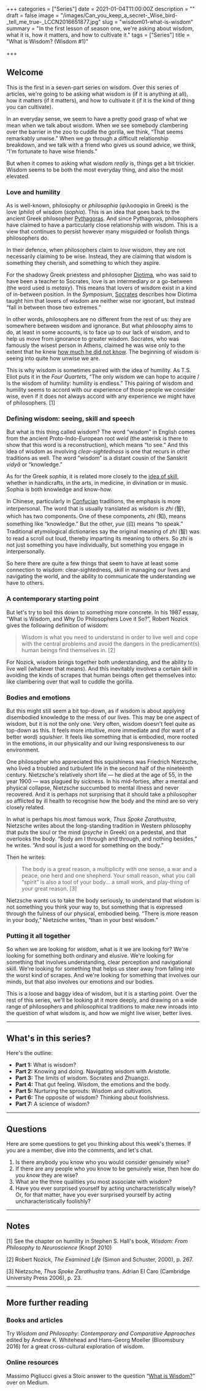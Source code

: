 +++
categories = ["Series"]
date = 2021-01-04T11:00:00Z
description = ""
draft = false
image = "/images/Can_you_keep_a_secret-_Wise_bird-_tell_me_true-_LCCN2016651877.jpg"
slug = "wisdom01-what-is-wisdom"
summary = "In the first lesson of season one, we're asking about wisdom, what it is, how it matters, and how to cultivate it."
tags = ["Series"]
title = "What is Wisdom? (Wisdom #1)"

+++


## Welcome

This is the first in a seven-part series on wisdom. Over this series of articles, we're going to be asking what wisdom is (if it is anything at all), how it matters (if it matters), and how to cultivate it (if it is the kind of thing you can cultivate).

In an everyday sense, we seem to have a pretty good grasp of what we mean when we talk about wisdom. When we see somebody clambering over the barrier in the zoo to cuddle the gorilla, we think, “That seems remarkably unwise.” When we go through a difficult relationship breakdown, and we talk with a friend who gives us sound advice,  we think, “I'm fortunate to have wise friends.”

But when it comes to asking what wisdom _really_ is, things get a bit trickier. Wisdom seems to be both the most everyday thing, and also the most elevated.

### Love and humility

As is well-known, philosophy or _philosophia_ (φιλοσοφία in Greek) is the love (_philo_) of wisdom (_sophia_). This is an idea that goes back to the ancient Greek philosopher [Pythagoras](/pythagoras). And since Pythagoras, philosophers have claimed to have a particularly close relationship with wisdom. This is a view that continues to persist however many misguided or foolish things philosophers do.

In their defence, when philosophers claim to _love_ wisdom, they are not necessarily claiming to be wise. Instead, they are claiming that wisdom is something they cherish, and something to which they aspire.

For the shadowy Greek priestess and philosopher [Diotima](/diotima), who was said to have been a teacher to Socrates, love is an intermediary or a go-between (the word used is _metaxy_). This means that lovers of wisdom exist in a kind of in-between position. In the _Symposium_, [Socrates](/socrates) describes how Diotima taught him that lovers of wisdom are neither wise nor ignorant, but instead “fall in between those two extremes.”

In other words, philosophers are no different from the rest of us: they are somewhere between wisdom and ignorance. But what philosophy aims to do, at least in some accounts, is to face up to our lack of wisdom, and to help us move from ignorance to greater wisdom. Socrates, who was famously the wisest person in Athens, claimed he was wise only to the extent that he knew [how much he did not know](/socrates). The beginning of wisdom is seeing into quite how unwise we are.

This is why wisdom is sometimes paired with the idea of humility. As T.S. Eliot puts it in the _Four Quartets_, “The only wisdom we can hope to acquire / Is the wisdom of humility: humility is endless.” This pairing of wisdom and humility seems to accord with our experience of those people we consider wise, even if it does not always accord with any experience we might have of philosophers. [1]

### Defining wisdom: seeing, skill and speech

But what is this thing called wisdom? The word “wisdom” in English comes from the ancient Proto-Indo-European root *weid* (the asterisk is there to show that this word is a reconstruction), which means “to see.” And this idea of wisdom as involving _clear-sightedness_ is one that recurs in other traditions as well. The word “wisdom” is a distant cousin of the Sanskrit _vidyā_ or “knowledge.”

As for the Greek _sophia_, it is related more closely to the [idea of skill](http://www.perseus.tufts.edu/hopper/text?doc=Perseus:text:1999.04.0057:entry=sofi/a), whether in handicrafts, in the arts, in medicine, in divination or in music. Sophia is both knowledge and know-how.

In Chinese, particularly in [Confucian](/confucius) traditions, the emphasis is more interpersonal. The word that is usually translated as wisdom is _zhi_ (智), which has two components. One of these components, _zhi_ (知), means something like “knowledge.” But the other, _yue_ (曰) means “to speak.” Traditional etymological dictionaries say the original meaning of _zhi_ (智) was to read a scroll out loud, thereby imparting its meaning to others. So _zhi_ is not just something you have individually, but something you engage in interpersonally.

So here there are quite a few things that seem to have at least some connection to wisdom: clear-sightedness, skill in managing our lives and navigating the world, and the ability to communicate the understanding we have to others.

### A contemporary starting point

But let's try to boil this down to something more concrete. In his 1987 essay, “What is Wisdom, and Why Do Philosophers Love it So?”, Robert Nozick gives the following definition of wisdom:

> Wisdom is what you need to under­stand in order to live well and cope with the central problems and avoid the dangers in the predicament(s) human beings find themselves in. [2]

For Nozick, wisdom brings together both understanding, and the ability to live well (whatever that means). And this inevitably involves a certain skill in avoiding the kinds of scrapes that human beings often get themselves into: like clambering over that wall to cuddle the gorilla.

### Bodies and emotions

But this might still seem a bit top-down, as if wisdom is about applying disembodied knowledge to the mess of our lives. This may be one aspect of wisdom, but it is not the only one. Very often, wisdom doesn't feel quite as top-down as this. It feels more intuitive, more immediate and (for want of a better word) _squishier_. It feels like something that is embodied, more rooted in the emotions, in our physicality and our living responsiveness to our environment.

One philosopher who appreciated this squishiness was Friedrich Nietzsche, who lived a troubled and turbulent life in the second half of the nineteenth century. Nietzsche's relatively short life — he died at the age of 55, in the year 1900 — was plagued by sickness. In his mid-forties, after a mental and physical collapse, Nietzsche succumbed to mental illness and never recovered. And it is perhaps not surprising that it should take a philosopher so afflicted by ill health to recognise how the body and the mind are so very closely related.

In what is perhaps his most famous work, _Thus Spoke Zarathustra_, Nietzsche writes about the long-standing tradition in Western philosophy that puts the soul or the mind (_psyche_ in Greek) on a pedestal, and that overlooks the body. “Body am I through and through, and nothing besides,” he writes. “And soul is just a word for something on the body.”

Then he writes:

> The body is a great reason, a multiplicity with one sense, a war and a peace, one herd and one shepherd. Your small reason, what you call “spirit” is also a tool of your body... a small work, and play-thing of your great reason. [3]

Nietzsche wants us to take the body seriously, to understand that wisdom is not something you think your way to, but something that is expressed through the fulness of our physical, embodied being. “There is more reason in your body,” Nietzsche writes, “than in your best wisdom.”

### Putting it all together

So when we are looking for wisdom, what is it we are looking for? We're looking for something both ordinary and  elusive. We're looking for something that involves understanding, clear perception and navigational skill. We're looking for something that helps us steer away from falling into the worst kind of scrapes. And we're looking for something that involves our minds, but that also involves our emotions and our bodies.

This is a loose and baggy idea of wisdom, but it is a starting point. Over the rest of this series, we'll be looking at it more deeply, and drawing on a wide range of philosophers and philosophical traditions to make new inroads into the question of what wisdom is, and how we might live wiser, better lives.

---

## What's in this series?

Here's the outline:

* **Part 1:** What is wisdom?
* **Part 2:** Knowing and doing. Navigating wisdom with Aristotle.
* **Part 3:** The limits of wisdom. Socrates and Zhuangzi.
* **Part 4:** That gut feeling. Wisdom, the emotions and the body.
* **Part 5:** Nurturing the sprouts: Wisdom and cultivation.
* **Part 6:** The opposite of wisdom? Thinking about foolishness.
* **Part 7:** A science of wisdom?



---

## Questions

Here are some questions to get you thinking about this week's themes. If you are a member, dive into the comments, and let's chat.

1. Is there anybody you know who you would consider genuinely wise?
2. If there are any people who you know to be genuinely wise, then how do you _know_ they are wise?
3. What are the three qualities you most associate with wisdom?
4. Have you ever surprised yourself by acting uncharacteristically wisely? Or, for that matter, have you ever surprised yourself by acting uncharacteristically foolishly?

---

## Notes

[1] See the chapter on humility in Stephen S. Hall's book, _Wisdom: From Philosophy to Neuroscience_ (Knopf 2010)

[2] Robert Nozick, _The Examined Life_ (Simon and Schuster, 2000), p. 267.

[3]  Nietzsche, _Thus Spoke Zarathustra_ trans. Adrian El Caro (Cambridge University Press 2006), p. 23.

---

## More further reading

### Books and articles

Try _Wisdom and Philosophy: Contemporary and Comparative Approaches_ edited by Andrew K. Whitehead and Hans-Georg Moeller (Bloomsbury 2016) for a great cross-cultural exploration of wisdom.

### Online resources

Massimo Pigliucci gives a Stoic answer to the question “[What is Wisdom?](https://massimopigliucci.medium.com/what-is-wisdom-8a2f1a611dbd)” over on Medium.



